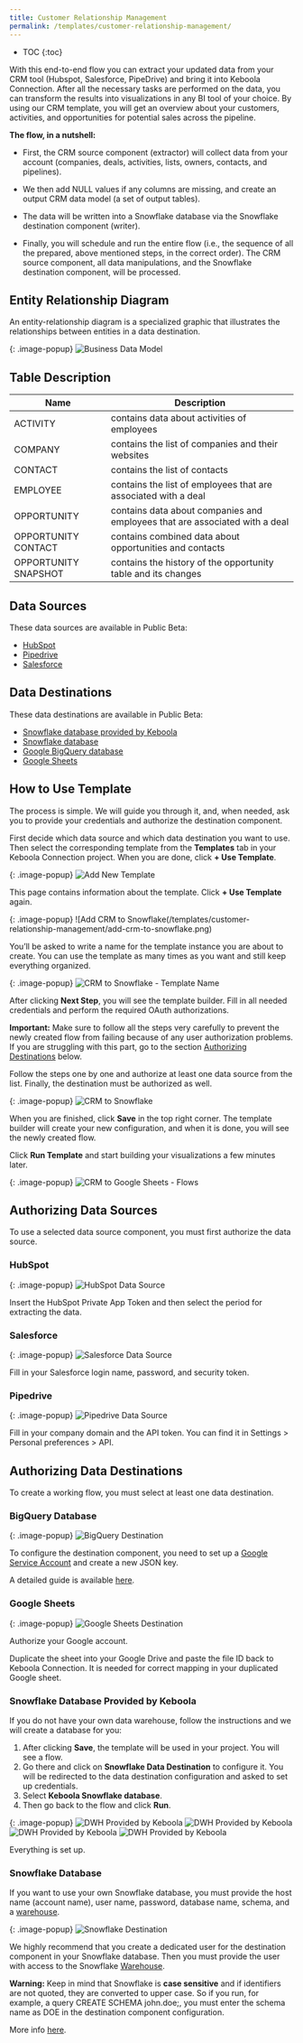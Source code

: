 ```yaml
---
title: Customer Relationship Management
permalink: /templates/customer-relationship-management/
---
```


* TOC
{:toc}


With this end-to-end flow you can extract your updated data from your CRM tool (Hubspot, Salesforce, PipeDrive) and bring it into Keboola Connection. 
After all the necessary tasks are performed on the data, you can transform the results into visualizations in any BI tool of your choice.
By using our CRM template, you will get an overview about your customers, activities, and opportunities for potential sales across the pipeline.

**The flow, in a nutshell:**

- First, the CRM source component (extractor) will collect data from your account (companies, deals, activities, lists, owners, contacts, and pipelines).

- We then add NULL values if any columns are missing, and create an output CRM data model (a set of output tables).

- The data will be written into a Snowflake database via the Snowflake destination component (writer).

- Finally, you will schedule and run the entire flow (i.e., the sequence of all the prepared, above mentioned steps, in the correct order). The CRM source component, all data manipulations, and the Snowflake destination component, will be processed.

## Entity Relationship Diagram
An entity-relationship diagram is a specialized graphic that illustrates the relationships between entities in a data destination.

{: .image-popup}
![Business Data Model](/templates/customer-relationship-management/business-data-model.png)
 
## Table Description

| Name | Description |
|---|---|
| ACTIVITY | contains data about activities of employees |
| COMPANY | contains the list of companies and their websites |
| CONTACT| contains the list of contacts |
| EMPLOYEE | contains the list of employees that are associated with a deal |
| OPPORTUNITY | contains data about companies and employees that are associated with a deal |
| OPPORTUNITY CONTACT | contains combined data about opportunities and contacts |
| OPPORTUNITY SNAPSHOT | contains the history of the opportunity table and its changes |

## Data Sources
These data sources are available in Public Beta:

- [HubSpot](https://www.hubspot.com/)
- [Pipedrive](https://www.pipedrive.com/)
- [Salesforce](https://www.salesforce.com/eu/?ir=1)

## Data Destinations
These data destinations are available in Public Beta:

- [Snowflake database provided by Keboola](https://help.keboola.com/components/writers/database/snowflake/)
- [Snowflake database](https://www.snowflake.com/)
- [Google BigQuery database](https://cloud.google.com/bigquery/) 
- [Google Sheets](https://www.google.com/sheets/about/)

## How to Use Template
The process is simple. We will guide you through it, and, when needed, ask you to provide your credentials and authorize the destination component.

First decide which data source and which data destination you want to use. Then select the corresponding template from the **Templates** tab in your Keboola Connection project. When you are done, click **+ Use Template**.

{: .image-popup}
![Add New Template](/templates/customer-relationship-management/add-new-template.png)

This page contains information about the template. Click **+ Use Template** again.

{: .image-popup}
![Add CRM to Snowflake(/templates/customer-relationship-management/add-crm-to-snowflake.png)

You’ll be asked to write a name for the template instance you are about to create. You can use the template as many times as you want 
and still keep everything organized.

{: .image-popup}
![CRM to Snowflake - Template Name](/templates/customer-relationship-management/crm-to-snowflake-name.png)

After clicking **Next Step**, you will see the template builder. Fill in all needed credentials and 
perform the required OAuth authorizations. 

**Important:** Make sure to follow all the steps very carefully to prevent the newly created flow from failing because of any user 
authorization problems. If you are struggling with this part, go to the section [Authorizing Destinations](/templates/customer-relationship-management/authorizing-destinations/) below.

Follow the steps one by one and authorize at least one data source from the list. Finally, the destination must be authorized as well.

{: .image-popup}
![CRM to Snowflake](/templates/customer-relationship-management/crm-to-snowflake-steps.png)

When you are finished, click **Save** in the top right corner. The template builder will create your new configuration, and 
when it is done, you will see the newly created flow. 

Click **Run Template** and start building your visualizations a few minutes later. 

{: .image-popup}
![CRM to Google Sheets - Flows](/templates/customer-relationship-management/crm-to-snowflake-flow.png)

## Authorizing Data Sources
To use a selected data source component, you must first authorize the data source.

### HubSpot
{: .image-popup}
![HubSpot Data Source](/templates/customer-relationship-management/hubspot-data-source.png)

Insert the HubSpot Private App Token and then select the period for extracting the data.

### Salesforce

{: .image-popup}
![Salesforce Data Source](/templates/customer-relationship-management/salesforce-data-source.png)
 
Fill in your Salesforce login name, password, and security token.

### Pipedrive
{: .image-popup}
![Pipedrive Data Source](/templates/customer-relationship-management/pipedrive-data-source.png)

Fill in your company domain and the API token. You can find it in Settings > Personal preferences > API.

## Authorizing Data Destinations
To create a working flow, you must select at least one data destination.

### BigQuery Database

{: .image-popup}
![BigQuery Destination](/templates/marketing-platforms/bigquery-destination.png)

To configure the destination component, you need to set up a [Google Service Account](https://console.cloud.google.com/iam-admin/serviceaccounts) and create a new JSON key.

A detailed guide is available [here](https://help.keboola.com/components/writers/database/bigquery/).

### Google Sheets

{: .image-popup}
![Google Sheets Destination](/templates/marketing-platforms/google-sheets-destination.png)

Authorize your Google account.

Duplicate the sheet into your Google Drive and paste the file ID back to Keboola Connection. It is needed for correct mapping 
in your duplicated Google sheet. 

### Snowflake Database Provided by Keboola

If you do not have your own data warehouse, follow the instructions and we will create a database for you: 

1. After clicking **Save**, the template will be used in your project. You will see a flow. 
2. Go there and click on **Snowflake Data Destination** to configure it. You will be redirected to the data destination configuration and asked to set up credentials. 
3. Select **Keboola Snowflake database**. 
4. Then go back to the flow and click **Run**. 

{: .image-popup}
![DWH Provided by Keboola](/templates/marketing-platforms/keboola-dwh-instructions1.png)
![DWH Provided by Keboola](/templates/marketing-platforms/keboola-dwh-instructions2.png)
![DWH Provided by Keboola](/templates/marketing-platforms/keboola-dwh-instructions3.png)
![DWH Provided by Keboola](/templates/marketing-platforms/keboola-dwh-instructions4.png)

Everything is set up.

### Snowflake Database

If you want to use your own Snowflake database, you must provide the host name (account name), user name, password, database name, 
schema, and a [warehouse](https://docs.snowflake.net/manuals/user-guide/warehouses.html).

{: .image-popup}
![Snowflake Destination](/templates/marketing-platforms/snowflake-destination.png)

We highly recommend that you create a dedicated user for the destination component in your Snowflake database. Then you must provide 
the user with access to the Snowflake [Warehouse](https://docs.snowflake.net/manuals/user-guide/warehouses.html). 

**Warning:** Keep in mind that Snowflake is **case sensitive** and if identifiers are not quoted, they are converted to upper case. 
So if you run, for example,  a query CREATE SCHEMA john.doe;, you must enter the schema name as DOE in the destination component configuration.

More info [here](https://help.keboola.com/components/writers/database/snowflake/).

